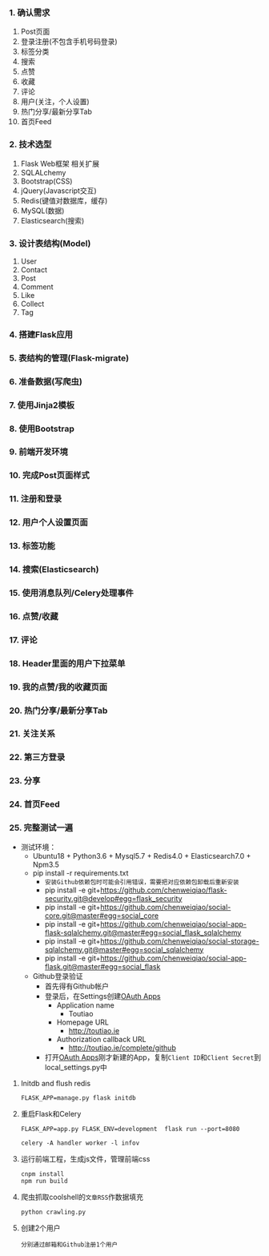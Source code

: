 ### 1. 确认需求

1. Post页面
2. 登录注册(不包含手机号码登录)
3. 标签分类
4. 搜索
5. 点赞
6. 收藏
7. 评论
8. 用户(关注，个人设置)
9. 热门分享/最新分享Tab
10. 首页Feed

### 2. 技术选型

1. Flask Web框架 相关扩展
2. SQLALchemy
3. Bootstrap(CSS)
4. jQuery(Javascript交互)
5. Redis(键值对数据库，缓存)
6. MySQL(数据)
7. Elasticsearch(搜索)

### 3. 设计表结构(Model)

1. User
2. Contact
3. Post
4. Comment
5. Like
6. Collect
7. Tag

### 4. 搭建Flask应用

### 5. 表结构的管理(Flask-migrate)

### 6. 准备数据(写爬虫)

### 7. 使用Jinja2模板

### 8. 使用Bootstrap

### 9. 前端开发环境

### 10. 完成Post页面样式

### 11. 注册和登录

### 12. 用户个人设置页面

### 13. 标签功能

### 14. 搜索(Elasticsearch)

### 15. 使用消息队列/Celery处理事件

### 16. 点赞/收藏

### 17. 评论

### 18. Header里面的用户下拉菜单

### 19. 我的点赞/我的收藏页面

### 20. 热门分享/最新分享Tab

### 21. 关注关系

### 22. 第三方登录

### 23. 分享

### 24. 首页Feed

### 25. 完整测试一遍
  - 测试环境：
    - Ubuntu18 + Python3.6 + Mysql5.7 + Redis4.0 + Elasticsearch7.0 + Npm3.5
    - pip install -r requirements.txt
      - `安装Github依赖包时可能会引用错误，需要把对应依赖包卸载后重新安装`
      - pip install -e git+https://github.com/chenweiqiao/flask-security.git@develop#egg=flask_security
      - pip install -e git+https://github.com/chenweiqiao/social-core.git@master#egg=social_core
      - pip install -e git+https://github.com/chenweiqiao/social-app-flask-sqlalchemy.git@master#egg=social_flask_sqlalchemy
      - pip install -e git+https://github.com/chenweiqiao/social-storage-sqlalchemy.git@master#egg=social_sqlalchemy
      - pip install -e git+https://github.com/chenweiqiao/social-app-flask.git@master#egg=social_flask 
    - Github登录验证
      - 首先得有Github帐户
      - 登录后，在Settings创建[OAuth Apps](https://github.com/settings/applications/new)
        - Application name
          - Toutiao
        - Homepage URL
          - http://toutiao.ie
        - Authorization callback URL
          - http://toutiao.ie/complete/github
      - 打开[OAuth Apps](https://github.com/settings/developers)刚才新建的App，复制`Client ID`和`Client Secret`到local_settings.py中

1. Initdb and flush redis
    ```
    FLASK_APP=manage.py flask initdb
    ```

3. 重启Flask和Celery
    ```
    FLASK_APP=app.py FLASK_ENV=development  flask run --port=8080

    celery -A handler worker -l infov
    ```

4. 运行前端工程，生成js文件，管理前端css
    ```
    cnpm install
    npm run build
    ```

5. 爬虫抓取coolshell的`文章RSS`作数据填充
    ```
    python crawling.py
    ```

6. 创建2个用户
    ```
    分别通过邮箱和Github注册1个用户
    ```
